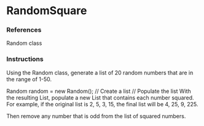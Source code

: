 # RandomSquare
### References
Random class

### Instructions
Using the Random class, generate a list of 20 random numbers that are in the range of 1-50.

Random random = new Random();
// Create a list
// Populate the list
With the resulting List, populate a new List that contains each number squared. For example, if the original list is 2, 5, 3, 15, the final list will be 4, 25, 9, 225.

Then remove any number that is odd from the list of squared numbers.
